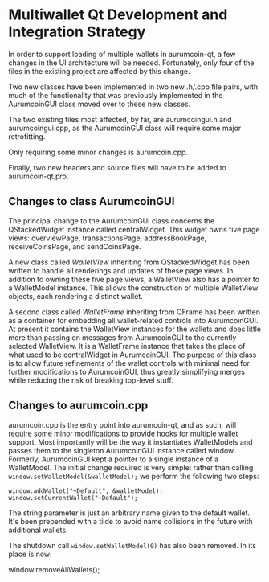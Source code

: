 Multiwallet Qt Development and Integration Strategy
===================================================

In order to support loading of multiple wallets in aurumcoin-qt, a few changes in the UI architecture will be needed.
Fortunately, only four of the files in the existing project are affected by this change.

Two new classes have been implemented in two new .h/.cpp file pairs, with much of the functionality that was previously
implemented in the AurumcoinGUI class moved over to these new classes.

The two existing files most affected, by far, are aurumcoingui.h and aurumcoingui.cpp, as the AurumcoinGUI class will require
some major retrofitting.

Only requiring some minor changes is aurumcoin.cpp.

Finally, two new headers and source files will have to be added to aurumcoin-qt.pro.

Changes to class AurumcoinGUI
---------------------------
The principal change to the AurumcoinGUI class concerns the QStackedWidget instance called centralWidget.
This widget owns five page views: overviewPage, transactionsPage, addressBookPage, receiveCoinsPage, and sendCoinsPage.

A new class called *WalletView* inheriting from QStackedWidget has been written to handle all renderings and updates of
these page views. In addition to owning these five page views, a WalletView also has a pointer to a WalletModel instance.
This allows the construction of multiple WalletView objects, each rendering a distinct wallet.

A second class called *WalletFrame* inheriting from QFrame has been written as a container for embedding all wallet-related
controls into AurumcoinGUI. At present it contains the WalletView instances for the wallets and does little more than passing on messages
from AurumcoinGUI to the currently selected WalletView. It is a WalletFrame instance
that takes the place of what used to be centralWidget in AurumcoinGUI. The purpose of this class is to allow future
refinements of the wallet controls with minimal need for further modifications to AurumcoinGUI, thus greatly simplifying
merges while reducing the risk of breaking top-level stuff.

Changes to aurumcoin.cpp
----------------------
aurumcoin.cpp is the entry point into aurumcoin-qt, and as such, will require some minor modifications to provide hooks for
multiple wallet support. Most importantly will be the way it instantiates WalletModels and passes them to the
singleton AurumcoinGUI instance called window. Formerly, AurumcoinGUI kept a pointer to a single instance of a WalletModel.
The initial change required is very simple: rather than calling `window.setWalletModel(&walletModel);` we perform the
following two steps:

	window.addWallet("~Default", &walletModel);
	window.setCurrentWallet("~Default");

The string parameter is just an arbitrary name given to the default wallet. It's been prepended with a tilde to avoid name collisions in the future with additional wallets.

The shutdown call `window.setWalletModel(0)` has also been removed. In its place is now:

window.removeAllWallets();
